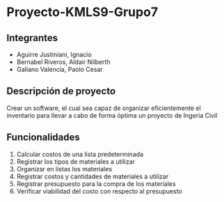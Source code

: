 # Proyecto-KMLS9-Grupo7

## Integrantes

* Aguirre Justiniani, Ignacio
* Bernabel Riveros, Aldair Nilberth
* Galiano Valencia, Paolo Cesar

## Descripción de proyecto

Crear un software, el cual sea capaz de organizar eficientemente el inventario para llevar a cabo de forma óptima un proyecto de Ingeria Civil

## Funcionalidades

1. Calcular costos de una lista predeterminada
2. Registrar los tipos de materiales a utilizar
3. Organizar en listas los materiales
4. Registrar costos y cantidades de materiales a utilizar
5. Registrar presupuesto para la compra de los materiales
6. Verificar viabilidad del costo con respecto al presupuesto